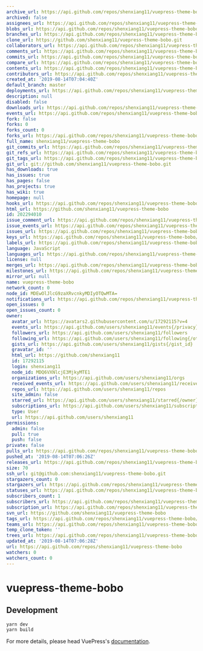 ```yaml
---
archive_url: https://api.github.com/repos/shenxiang11/vuepress-theme-bobo/{archive_format}{/ref}
archived: false
assignees_url: https://api.github.com/repos/shenxiang11/vuepress-theme-bobo/assignees{/user}
blobs_url: https://api.github.com/repos/shenxiang11/vuepress-theme-bobo/git/blobs{/sha}
branches_url: https://api.github.com/repos/shenxiang11/vuepress-theme-bobo/branches{/branch}
clone_url: https://github.com/shenxiang11/vuepress-theme-bobo.git
collaborators_url: https://api.github.com/repos/shenxiang11/vuepress-theme-bobo/collaborators{/collaborator}
comments_url: https://api.github.com/repos/shenxiang11/vuepress-theme-bobo/comments{/number}
commits_url: https://api.github.com/repos/shenxiang11/vuepress-theme-bobo/commits{/sha}
compare_url: https://api.github.com/repos/shenxiang11/vuepress-theme-bobo/compare/{base}...{head}
contents_url: https://api.github.com/repos/shenxiang11/vuepress-theme-bobo/contents/{+path}
contributors_url: https://api.github.com/repos/shenxiang11/vuepress-theme-bobo/contributors
created_at: '2019-08-14T07:04:40Z'
default_branch: master
deployments_url: https://api.github.com/repos/shenxiang11/vuepress-theme-bobo/deployments
description: null
disabled: false
downloads_url: https://api.github.com/repos/shenxiang11/vuepress-theme-bobo/downloads
events_url: https://api.github.com/repos/shenxiang11/vuepress-theme-bobo/events
fork: false
forks: 0
forks_count: 0
forks_url: https://api.github.com/repos/shenxiang11/vuepress-theme-bobo/forks
full_name: shenxiang11/vuepress-theme-bobo
git_commits_url: https://api.github.com/repos/shenxiang11/vuepress-theme-bobo/git/commits{/sha}
git_refs_url: https://api.github.com/repos/shenxiang11/vuepress-theme-bobo/git/refs{/sha}
git_tags_url: https://api.github.com/repos/shenxiang11/vuepress-theme-bobo/git/tags{/sha}
git_url: git://github.com/shenxiang11/vuepress-theme-bobo.git
has_downloads: true
has_issues: true
has_pages: false
has_projects: true
has_wiki: true
homepage: null
hooks_url: https://api.github.com/repos/shenxiang11/vuepress-theme-bobo/hooks
html_url: https://github.com/shenxiang11/vuepress-theme-bobo
id: 202294010
issue_comment_url: https://api.github.com/repos/shenxiang11/vuepress-theme-bobo/issues/comments{/number}
issue_events_url: https://api.github.com/repos/shenxiang11/vuepress-theme-bobo/issues/events{/number}
issues_url: https://api.github.com/repos/shenxiang11/vuepress-theme-bobo/issues{/number}
keys_url: https://api.github.com/repos/shenxiang11/vuepress-theme-bobo/keys{/key_id}
labels_url: https://api.github.com/repos/shenxiang11/vuepress-theme-bobo/labels{/name}
language: JavaScript
languages_url: https://api.github.com/repos/shenxiang11/vuepress-theme-bobo/languages
license: null
merges_url: https://api.github.com/repos/shenxiang11/vuepress-theme-bobo/merges
milestones_url: https://api.github.com/repos/shenxiang11/vuepress-theme-bobo/milestones{/number}
mirror_url: null
name: vuepress-theme-bobo
network_count: 0
node_id: MDEwOlJlcG9zaXRvcnkyMDIyOTQwMTA=
notifications_url: https://api.github.com/repos/shenxiang11/vuepress-theme-bobo/notifications{?since,all,participating}
open_issues: 0
open_issues_count: 0
owner:
  avatar_url: https://avatars2.githubusercontent.com/u/17292115?v=4
  events_url: https://api.github.com/users/shenxiang11/events{/privacy}
  followers_url: https://api.github.com/users/shenxiang11/followers
  following_url: https://api.github.com/users/shenxiang11/following{/other_user}
  gists_url: https://api.github.com/users/shenxiang11/gists{/gist_id}
  gravatar_id: ''
  html_url: https://github.com/shenxiang11
  id: 17292115
  login: shenxiang11
  node_id: MDQ6VXNlcjE3MjkyMTE1
  organizations_url: https://api.github.com/users/shenxiang11/orgs
  received_events_url: https://api.github.com/users/shenxiang11/received_events
  repos_url: https://api.github.com/users/shenxiang11/repos
  site_admin: false
  starred_url: https://api.github.com/users/shenxiang11/starred{/owner}{/repo}
  subscriptions_url: https://api.github.com/users/shenxiang11/subscriptions
  type: User
  url: https://api.github.com/users/shenxiang11
permissions:
  admin: false
  pull: true
  push: false
private: false
pulls_url: https://api.github.com/repos/shenxiang11/vuepress-theme-bobo/pulls{/number}
pushed_at: '2019-08-14T07:06:26Z'
releases_url: https://api.github.com/repos/shenxiang11/vuepress-theme-bobo/releases{/id}
size: 70
ssh_url: git@github.com:shenxiang11/vuepress-theme-bobo.git
stargazers_count: 0
stargazers_url: https://api.github.com/repos/shenxiang11/vuepress-theme-bobo/stargazers
statuses_url: https://api.github.com/repos/shenxiang11/vuepress-theme-bobo/statuses/{sha}
subscribers_count: 1
subscribers_url: https://api.github.com/repos/shenxiang11/vuepress-theme-bobo/subscribers
subscription_url: https://api.github.com/repos/shenxiang11/vuepress-theme-bobo/subscription
svn_url: https://github.com/shenxiang11/vuepress-theme-bobo
tags_url: https://api.github.com/repos/shenxiang11/vuepress-theme-bobo/tags
teams_url: https://api.github.com/repos/shenxiang11/vuepress-theme-bobo/teams
temp_clone_token: ''
trees_url: https://api.github.com/repos/shenxiang11/vuepress-theme-bobo/git/trees{/sha}
updated_at: '2019-08-14T07:06:28Z'
url: https://api.github.com/repos/shenxiang11/vuepress-theme-bobo
watchers: 0
watchers_count: 0
---
```


# vuepress-theme-bobo

> 

## Development

```bash
yarn dev
yarn build
```

For more details, please head VuePress's [documentation](https://v1.vuepress.vuejs.org/).

